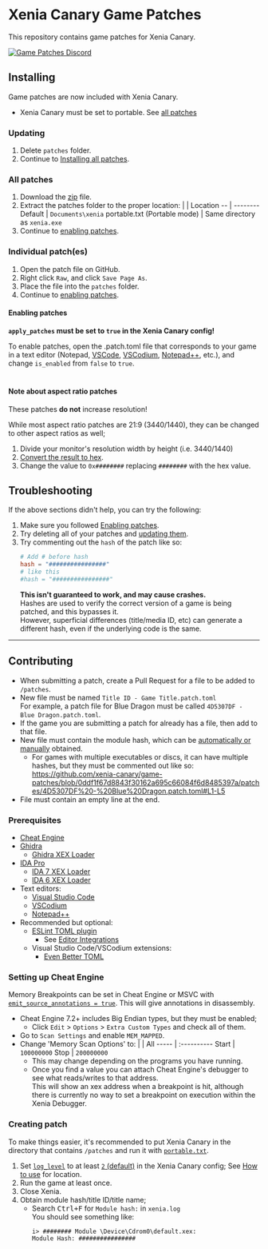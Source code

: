# Xenia Canary Game Patches
This repository contains game patches for Xenia Canary.

[![Game Patches Discord](https://img.shields.io/discord/930763773109735484?color=5865F2&label=Game%20Patches%20Discord&logo=discord&logoColor=white)](https://discord.gg/fyRWq3xYNz)

## Installing
Game patches are now included with Xenia Canary.
  * Xenia Canary must be set to portable. See [all patches](#All-patches)

### Updating
1. Delete `patches` folder.
2. Continue to [Installing all patches](#All-patches).

### All patches
1. Download the [zip](../../../archive/main.zip) file.
2. Extract the patches folder to the proper location:
    |                            | Location
    --                           | --------
    Default                      | `Documents\xenia`
    portable.txt (Portable mode) | Same directory as `xenia.exe`
3. Continue to [enabling patches](#Enabling-patches).

### Individual patch(es)
1. Open the patch file on GitHub.
2. Right click `Raw`, and click `Save Page As`.
3. Place the file into the `patches` folder.
4. Continue to [enabling patches](#Enabling-patches).

#### Enabling patches
**`apply_patches` must be set to `true` in the Xenia Canary config!**

To enable patches, open the .patch.toml file that corresponds to your game in a text editor (Notepad, [VSCode](https://code.visualstudio.com/), [VSCodium](https://vscodium.com/), [Notepad++](https://notepad-plus-plus.org/), etc.), and change `is_enabled` from `false` to `true`.

#
#### Note about aspect ratio patches
These patches **do not** increase resolution!

While most aspect ratio patches are 21:9 (3440/1440), they can be changed to other aspect ratios as well;

1. Divide your monitor's resolution width by height (i.e. 3440/1440)
2. [Convert the result to hex](https://gregstoll.com/~gregstoll/floattohex).
3. Change the value to `0x########` replacing `########` with the hex value.

## Troubleshooting
If the above sections didn't help, you can try the following:
1. Make sure you followed [Enabling patches](#Enabling-patches).
2. Try deleting all of your patches and [updating them](#Updating).
3. Try commenting out the `hash` of the patch like so:
    ```toml
    # Add # before hash
    hash = "################"
    # like this
    #hash = "################"
    ```
    **This isn't guaranteed to work, and may cause crashes.**
    <br>Hashes are used to verify the correct version of a game is being patched, and this bypasses it.
    <br>However, superficial differences (title/media ID, etc) can generate a different hash, even if the underlying code is the same.

---

## Contributing
 * When submitting a patch, create a Pull Request for a file to be added to `/patches`.
 * New file must be named `Title ID - Game Title.patch.toml`
  <br>For example, a patch file for Blue Dragon must be called `4D5307DF - Blue Dragon.patch.toml`.
 * If the game you are submitting a patch for already has a file, then add to that file.
 * New file must contain the module hash, which can be [automatically or manually](#Creating-patch) obtained.
    * For games with multiple executables or discs, it can have multiple hashes, but they must be commented out like so:
      https://github.com/xenia-canary/game-patches/blob/0ddf1f67d8843f30162a695c66084f6d8485397a/patches/4D5307DF%20-%20Blue%20Dragon.patch.toml#L1-L5
 * File must contain an empty line at the end.

### Prerequisites
* [Cheat Engine](https://www.cheatengine.org)
* [Ghidra](https://ghidra-sre.org/)
    * [Ghidra XEX Loader](https://github.com/zeroKilo/XEXLoaderWV/releases)
* [IDA Pro](https://hex-rays.com/ida-pro/)
    * [IDA 7 XEX Loader](https://github.com/emoose/idaxex)
    * [IDA 6 XEX Loader](https://xorloser.com/blog/?p=395)
* Text editors:
  * [Visual Studio Code](https://code.visualstudio.com/)
  * [VSCodium](https://vscodium.com/)
  * [Notepad++](https://notepad-plus-plus.org/)
* Recommended but optional:
  * [ESLint TOML plugin](https://ota-meshi.github.io/eslint-plugin-toml/user-guide/#installation)
      * See [Editor Integrations](https://ota-meshi.github.io/eslint-plugin-toml/user-guide/#editor-integrations)
  * Visual Studio Code/VSCodium extensions:
      * [Even Better TOML](https://marketplace.visualstudio.com/items?itemName=tamasfe.even-better-toml)

### Setting up Cheat Engine
Memory Breakpoints can be set in Cheat Engine or MSVC with [`emit_source_annotations = true`](https://github.com/xenia-canary/xenia-canary/wiki/Options). This will give annotations in disassembly.
 * Cheat Engine 7.2+ includes Big Endian types, but they must be enabled;
     * Click `Edit` > `Options` > `Extra Custom Types` and check all of them.
 * Go to `Scan Settings` and enable `MEM_MAPPED`.
* Change 'Memory Scan Options' to:
  |     | All
  ----- | :----------
  Start | `100000000`
  Stop  | `200000000`
  * This may change depending on the programs you have running.
  * Once you find a value you can attach Cheat Engine's debugger to see what reads/writes to that address.
<br>This will show an xex address when a breakpoint is hit, although there is currently no way to set a breakpoint on execution within the Xenia Debugger.

### Creating patch
To make things easier, it's recommended to put Xenia Canary in the directory that contains `/patches` and run it with [`portable.txt`](https://github.com/xenia-project/xenia/wiki/Options#how-to-use).

1. Set [`log_level`](https://github.com/xenia-canary/xenia-canary/wiki/Options) to at least [`2` (default)](https://github.com/xenia-canary/xenia-canary/wiki/Options) in the Xenia Canary config; See [How to use](https://github.com/xenia-canary/xenia-canary/wiki/Options#how-to-use) for location.
2. Run the game at least once.
3. Close Xenia.
4. Obtain module hash/title ID/title name;
    * Search <kbd>Ctrl+F</kbd> for `Module hash:` in `xenia.log`
    <br>You should see something like:
      ```
      i> ######## Module \Device\Cdrom0\default.xex:
      Module Hash: ################
      ```
